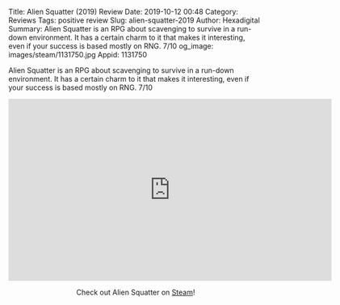 Title: Alien Squatter (2019) Review
Date: 2019-10-12 00:48
Category: Reviews
Tags: positive review
Slug: alien-squatter-2019
Author: Hexadigital
Summary: Alien Squatter is an RPG about scavenging to survive in a run-down environment. It has a certain charm to it that makes it interesting, even if your success is based mostly on RNG. 7/10
og_image: images/steam/1131750.jpg
Appid: 1131750

Alien Squatter is an RPG about scavenging to survive in a run-down environment. It has a certain charm to it that makes it interesting, even if your success is based mostly on RNG. 7/10

<center><iframe src="https://www.youtube.com/embed/74kh9mWGHKM?feature=oembed" allow="accelerometer; autoplay; encrypted-media; gyroscope; picture-in-picture" width="640" height="360" frameborder="0"></iframe>

Check out Alien Squatter on [Steam](https://store.steampowered.com/app/1131750/?curator_clanid=34633900)!</center>
